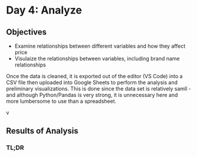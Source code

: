 # Day 4: Analyze
## Objectives
* Examine relationships between different variables and how they affect price
* Visulaize the relationships between variables, including brand name relationships

Once the data is cleaned, it is exported out of the editor (VS Code) into a CSV file then uploaded into Google Sheets to perform the analysis and preliminary visualizations. This is done since the data set is relatively samll - and although Python/Pandas is very strong, it is unnecessary here and more lumbersome to use than a spreadsheet. 

v
## Results of Analysis
### TL;DR 
